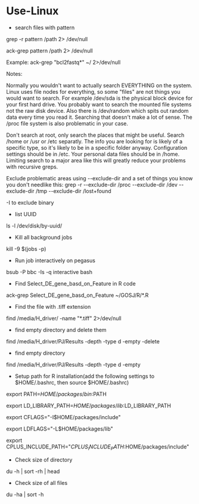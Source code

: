 # Use-Linux

 * search files with pattern

 grep -r pattern /path 2> /dev/null

 ack-grep pattern /path 2> /dev/null
 
 Example: ack-grep "bcl2fastq*" ~/ 2>/dev/null
 
 Notes:
 
 Normally you wouldn't want to actually search EVERYTHING on the system. Linux uses file nodes for everything, so some "files" are not things you would want to search. For example /dev/sda is the physical block device for your first hard drive. You probably want to search the mounted file systems not the raw disk device. Also there is /dev/random which spits out random data every time you read it. Searching that doesn't make a lot of sense. The /proc file system is also problematic in your case.
 
 Don't search at root, only search the places that might be useful. Search /home or /usr or /etc separatly. The info you are looking for is likely of a specific type, so it's likely to be in a specific folder anyway. Configuration settings should be in /etc. Your personal data files should be in /home. Limiting search to a major area like this will greatly reduce your problems with recursive greps.
 
 Exclude problematic areas using --exclude-dir and a set of things you know you don't needlike this:
 grep -r --exclude-dir /proc --exclude-dir /dev --exclude-dir /tmp --exclude-dir /lost+found
 
 -I to exclude binary
 
 * list UUID

 ls -l /dev/disk/by-uuid/

 * Kill all background jobs 

  kill -9 $(jobs -p)

 * Run job interactively on pegasus

  bsub -P bbc -Is -q interactive bash
  
 * Find Select_DE_gene_basd_on_Feature in R code
 
 ack-grep Select_DE_gene_basd_on_Feature ~/GOSJ/R/*.R
 
 * Find the file with .tiff extension
 
 find /media/H_driver/ -name  "*.tiff" 2>/dev/null
 
 * find empty directory and delete them
  
 find /media/H_driver/PJ/Results -depth -type d -empty -delete

 * find empty directory

 find /media/H_driver/PJ/Results -depth -type d -empty

 * Setup path for R installation(add the following settings to $HOME/.bashrc, then source $HOME/.bashrc) 

 export PATH=$HOME/packages/bin:$PATH

 export LD_LIBRARY_PATH=$HOME/packages/lib:$LD_LIBRARY_PATH 

 export CFLAGS="-I$HOME/packages/include" 

 export LDFLAGS="-L$HOME/packages/lib"

 export CPLUS_INCLUDE_PATH="$CPLUS_INCLUDE_PATH:$HOME/packages/include"
 
 
 * Check size of directory
 
 du -h | sort -rh | head
 
 * Check size of all files
 
 du -ha | sort -h
 
 
